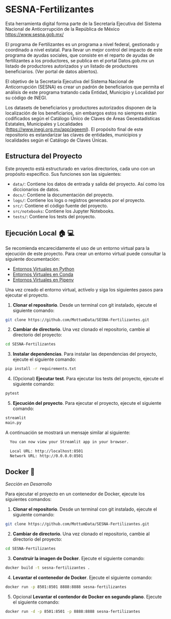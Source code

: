 # SESNA-Fertilizantes

Esta herramienta digital forma parte de la Secretaría Ejecutiva del Sistema Nacional de Anticorrupción de la República
de México https://www.sesna.gob.mx/

El programa de Fertilizantes es un programa a nivel federal, gestionado y coordinado a nivel estatal. Para llevar un mejor control del impacto de este programa de ayudas sociales, que consiste en el reparto de ayudas de fertilizantes a los productores, se publica en el portal Datos.gob.mx un listado de productores autorizados y un listado de productores beneficiarios. (Ver portal de datos abiertos).

El objetivo de la Secretaría Ejecutiva del Sistema Nacional de Anticorrupción (SESNA) es crear un padrón de beneficiarios que permita el análisis de este programa tratando cada Entidad, Municipio y Localidad por su código de INEGI.

Los datasets de beneficiarios y productores autorizados disponen de la localización de los beneficiarios, sin embargos estos no siempres están codificados según el Catálogo Único de Claves de Áreas Geoestadísticas Estatales, Municipales y Localidades (https://www.inegi.org.mx/app/ageeml). El propósito final de este repositorio es estandarizar las claves de entidades, municipios y localidades según el Catálogo de Claves Únicas.

## Estructura del Proyecto

Este proyecto está estructurado en varios directorios, cada uno con un propósito específico.
Sus funciones son las siguientes:

- `data/`: Contiene los datos de entrada y salida del proyecto. Así como los diccionarios de datos.
- `docs/`: Contiene la documentación del proyecto.
- `logs/`: Contiene los logs o registros generados por el proyecto.
- `src/`: Contiene el código fuente del proyecto.
- `src/notebooks`: Contiene los Jupyter Notebooks.
- `tests/`: Contiene los tests del proyecto.

## Ejecución Local :house: :computer:

Se recomienda encarecidamente el uso de un entorno virtual para la ejecución de este proyecto.
Para crear un entorno virtual puede consultar la siguiente documentación:

- [Entornos Virtuales en Python](https://docs.python.org/3/library/venv.html)
- [Entornos Virtuales en Conda](https://docs.conda.io/projects/conda/en/latest/user-guide/tasks/manage-environments.html)
- [Entornos Virtuales en Pipenv](https://pipenv-es.readthedocs.io/es/stable/basics.html)

Una vez creado el entorno virtual, actívelo y siga los siguientes pasos para ejecutar el proyecto.

1. **Clonar el repositorio**. Desde un terminal con git instalado, ejecute el siguiente comando:

```bash
git clone https://github.com/MottumData/SESNA-Fertilizantes.git
```

2. **Cambiar de directorio**. Una vez clonado el repositorio, cambie al directorio del proyecto:

```bash
cd SESNA-Fertilizantes
```

3. **Instalar dependencias**. Para instalar las dependencias del proyecto, ejecute el siguiente comando:

```bash
pip install -r requirements.txt
```

4. (Opcional) **Ejecutar test**. Para ejecutar los tests del proyecto, ejecute el siguiente comando:

```python
pytest
```

5. **Ejecución del proyecto**. Para ejecutar el proyecto, ejecute el siguiente comando:

```python
streamlit
main.py
```

A continuación se mostrará un mensaje similar al siguiente:

```bash
  You can now view your Streamlit app in your browser.

  Local URL: http://localhost:8501
  Network URL: http://0.0.0.0:8501
```

## Docker :whale:

_Sección en Desarrollo_

Para ejecutar el proyecto en un contenedor de Docker, ejecute los siguientes comandos:

1. **Clonar el repositorio**. Desde un terminal con git instalado, ejecute el siguiente comando:

```bash
git clone https://github.com/MottumData/SESNA-Fertilizantes.git
```

2. **Cambiar de directorio**. Una vez clonado el repositorio, cambie al directorio del proyecto:

```bash
cd SESNA-Fertilizantes
```

3. **Construir la imagen de Docker**. Ejecute el siguiente comando:

```bash
docker build -t sesna-fertilizantes .
```

4. **Levantar el contenedor de Docker**. Ejecute el siguiente comando:

```bash
docker run -p 8501:8501 8888:8888 sesna-fertilizantes
```
5. Opcional **Levantar el contendor de Docker en segundo plano**. Ejecute el siguiente comando:

```bash
docker run -d -p 8501:8501 -p 8888:8888 sesna-fertilizantes
```